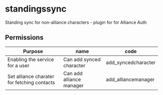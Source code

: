# standingssync

Standing sync for non-alliance characters - plugin for for Alliance Auth

## Permissions

Purpose | name | code
-- | -- | --
Enabling the service for a user | Can add synced character | add_syncedcharacter
Set alliance charater for fetching contacts | Can add alliance manager | add_alliancemanager
